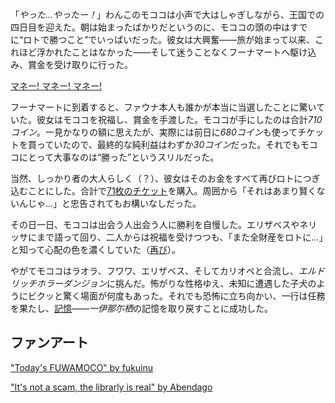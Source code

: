 <!-- title: モココ・アビスガード -->
<!-- status: 生存 -->

「_やった…やったー！_」わんこのモココは小声で大はしゃぎしながら、王国での四日目を迎えた。朝は始まったばかりだというのに、モココの頭の中はすでに“ロトで勝つこと”でいっぱいだった。彼女は大興奮――旅が始まって以来、これほど浮かれたことはなかった――そして迷うことなくフーナマートへ駆け込み、賞金を受け取りに行った。

[マネー! マネー! マネー!](#embed:https://www.youtube.com/live/zh0satM3cEs?t=476)

フーナマートに到着すると、ファウナ本人も誰かが本当に当選したことに驚いていた。彼女はモココを祝福し、賞金を手渡した。モココが手にしたのは合計*710コイン*。一見かなりの額に思えたが、実際には前日に*680コイン*も使ってチケットを買っていたので、最終的な純利益はわずか*30コイン*だった。それでもモココにとって大事なのは“勝った”というスリルだった。

当然、しっかり者の大人らしく（？）、彼女はそのお金をすべて再びロトにつぎ込むことにした。合計で[71枚のチケット](https://www.youtube.com/live/zh0satM3cEs?feature=shared&t=515)を購入。周囲から「それはあまり賢くないんじゃ…」と忠告されてもお構いなしだった。

その日一日、モココは出会う人出会う人に勝利を自慢した。エリザベスやネリッサにまで語って回り、二人からは祝福を受けつつも、「また全財産をロトに…」と知って心配の色を濃くしていた（[再び](https://www.youtube.com/live/zh0satM3cEs?feature=shared&t=1395)）。

やがてモココはラオラ、フワワ、エリザベス、そしてカリオペと合流し、*エルドリッチホラーダンジョン*に挑んだ。怖がりな性格ゆえ、未知に遭遇した子犬のようにビクッと驚く場面が何度もあった。それでも恐怖に立ち向かい、一行は任務を果たし、[記憶](https://www.youtube.com/live/zh0satM3cEs?feature=shared&t=3965)――*一伊那尓栖*の記憶を取り戻すことに成功した。

## ファンアート

["Today's FUWAMOCO" by fukuinu](https://x.com/fukuinu_daddy/status/1831329880249905569)

<!-- fuwawa, irys -->

["It's not a scam, the librarly is real" by Abendago](https://x.com/Abendag0/status/1831627938883891257)

<!-- fuwawa -->
